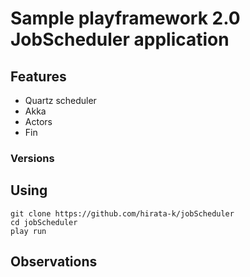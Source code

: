 Sample playframework 2.0 JobScheduler application 
===========================================================

## Features ##

* Quartz scheduler
* Akka
* Actors
* Fin

### Versions ###


## Using ##

    git clone https://github.com/hirata-k/jobScheduler
    cd jobScheduler
    play run

## Observations ##



